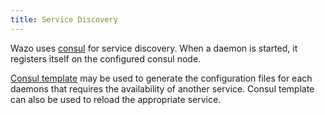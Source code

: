 ```yaml
---
title: Service Discovery
---
```


Wazo uses [consul](https://consul.io) for service discovery. When a daemon is started, it registers
itself on the configured consul node.

[Consul template](https://github.com/hashicorp/consul-template) may be used to generate the
configuration files for each daemons that requires the availability of another service. Consul
template can also be used to reload the appropriate service.
